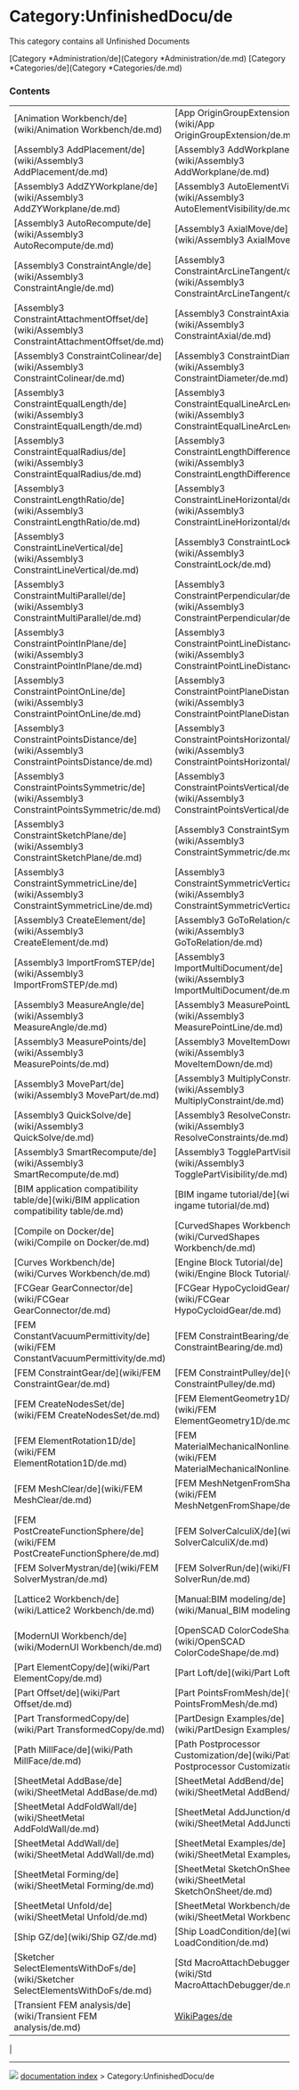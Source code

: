 # Category:UnfinishedDocu/de
This category contains all Unfinished Documents

[Category   *Administration/de](Category   *Administration/de.md) [Category   *Categories/de](Category   *Categories/de.md)

### Contents

|     |     |     |
| --- | --- | --- |
| [Animation Workbench/de](wiki/Animation Workbench/de.md) | [App OriginGroupExtension/de](wiki/App OriginGroupExtension/de.md) | [Assembly3 AddOrigin/de](wiki/Assembly3 AddOrigin/de.md) |
| [Assembly3 AddPlacement/de](wiki/Assembly3 AddPlacement/de.md) | [Assembly3 AddWorkplane/de](wiki/Assembly3 AddWorkplane/de.md) | [Assembly3 AddXZWorkplane/de](wiki/Assembly3 AddXZWorkplane/de.md) |
| [Assembly3 AddZYWorkplane/de](wiki/Assembly3 AddZYWorkplane/de.md) | [Assembly3 AutoElementVisibility/de](wiki/Assembly3 AutoElementVisibility/de.md) | [Assembly3 AutoFixElement/de](wiki/Assembly3 AutoFixElement/de.md) |
| [Assembly3 AutoRecompute/de](wiki/Assembly3 AutoRecompute/de.md) | [Assembly3 AxialMove/de](wiki/Assembly3 AxialMove/de.md) | [Assembly3 ConstraintAlignment/de](wiki/Assembly3 ConstraintAlignment/de.md) |
| [Assembly3 ConstraintAngle/de](wiki/Assembly3 ConstraintAngle/de.md) | [Assembly3 ConstraintArcLineTangent/de](wiki/Assembly3 ConstraintArcLineTangent/de.md) | [Assembly3 ConstraintAttachment/de](wiki/Assembly3 ConstraintAttachment/de.md) |
| [Assembly3 ConstraintAttachmentOffset/de](wiki/Assembly3 ConstraintAttachmentOffset/de.md) | [Assembly3 ConstraintAxial/de](wiki/Assembly3 ConstraintAxial/de.md) | [Assembly3 ConstraintCoincidence/de](wiki/Assembly3 ConstraintCoincidence/de.md) |
| [Assembly3 ConstraintColinear/de](wiki/Assembly3 ConstraintColinear/de.md) | [Assembly3 ConstraintDiameter/de](wiki/Assembly3 ConstraintDiameter/de.md) | [Assembly3 ConstraintEqualAngle/de](wiki/Assembly3 ConstraintEqualAngle/de.md) |
| [Assembly3 ConstraintEqualLength/de](wiki/Assembly3 ConstraintEqualLength/de.md) | [Assembly3 ConstraintEqualLineArcLength/de](wiki/Assembly3 ConstraintEqualLineArcLength/de.md) | [Assembly3 ConstraintEqualPointLineDistance/de](wiki/Assembly3 ConstraintEqualPointLineDistance/de.md) |
| [Assembly3 ConstraintEqualRadius/de](wiki/Assembly3 ConstraintEqualRadius/de.md) | [Assembly3 ConstraintLengthDifference/de](wiki/Assembly3 ConstraintLengthDifference/de.md) | [Assembly3 ConstraintLengthEqualPointLineDistance/de](wiki/Assembly3 ConstraintLengthEqualPointLineDistance/de.md) |
| [Assembly3 ConstraintLengthRatio/de](wiki/Assembly3 ConstraintLengthRatio/de.md) | [Assembly3 ConstraintLineHorizontal/de](wiki/Assembly3 ConstraintLineHorizontal/de.md) | [Assembly3 ConstraintLineLength/de](wiki/Assembly3 ConstraintLineLength/de.md) |
| [Assembly3 ConstraintLineVertical/de](wiki/Assembly3 ConstraintLineVertical/de.md) | [Assembly3 ConstraintLock/de](wiki/Assembly3 ConstraintLock/de.md) | [Assembly3 ConstraintMidPoint/de](wiki/Assembly3 ConstraintMidPoint/de.md) |
| [Assembly3 ConstraintMultiParallel/de](wiki/Assembly3 ConstraintMultiParallel/de.md) | [Assembly3 ConstraintPerpendicular/de](wiki/Assembly3 ConstraintPerpendicular/de.md) | [Assembly3 ConstraintPointDistance/de](wiki/Assembly3 ConstraintPointDistance/de.md) |
| [Assembly3 ConstraintPointInPlane/de](wiki/Assembly3 ConstraintPointInPlane/de.md) | [Assembly3 ConstraintPointLineDistance/de](wiki/Assembly3 ConstraintPointLineDistance/de.md) | [Assembly3 ConstraintPointOnCircle/de](wiki/Assembly3 ConstraintPointOnCircle/de.md) |
| [Assembly3 ConstraintPointOnLine/de](wiki/Assembly3 ConstraintPointOnLine/de.md) | [Assembly3 ConstraintPointPlaneDistance/de](wiki/Assembly3 ConstraintPointPlaneDistance/de.md) | [Assembly3 ConstraintPointsCoincident/de](wiki/Assembly3 ConstraintPointsCoincident/de.md) |
| [Assembly3 ConstraintPointsDistance/de](wiki/Assembly3 ConstraintPointsDistance/de.md) | [Assembly3 ConstraintPointsHorizontal/de](wiki/Assembly3 ConstraintPointsHorizontal/de.md) | [Assembly3 ConstraintPointsProjectDistance/de](wiki/Assembly3 ConstraintPointsProjectDistance/de.md) |
| [Assembly3 ConstraintPointsSymmetric/de](wiki/Assembly3 ConstraintPointsSymmetric/de.md) | [Assembly3 ConstraintPointsVertical/de](wiki/Assembly3 ConstraintPointsVertical/de.md) | [Assembly3 ConstraintSameOrientation/de](wiki/Assembly3 ConstraintSameOrientation/de.md) |
| [Assembly3 ConstraintSketchPlane/de](wiki/Assembly3 ConstraintSketchPlane/de.md) | [Assembly3 ConstraintSymmetric/de](wiki/Assembly3 ConstraintSymmetric/de.md) | [Assembly3 ConstraintSymmetricHorizontal/de](wiki/Assembly3 ConstraintSymmetricHorizontal/de.md) |
| [Assembly3 ConstraintSymmetricLine/de](wiki/Assembly3 ConstraintSymmetricLine/de.md) | [Assembly3 ConstraintSymmetricVertical/de](wiki/Assembly3 ConstraintSymmetricVertical/de.md) | [Assembly3 CreateAssembly/de](wiki/Assembly3 CreateAssembly/de.md) |
| [Assembly3 CreateElement/de](wiki/Assembly3 CreateElement/de.md) | [Assembly3 GoToRelation/de](wiki/Assembly3 GoToRelation/de.md) | [Assembly3 GroupObjects/de](wiki/Assembly3 GroupObjects/de.md) |
| [Assembly3 ImportFromSTEP/de](wiki/Assembly3 ImportFromSTEP/de.md) | [Assembly3 ImportMultiDocument/de](wiki/Assembly3 ImportMultiDocument/de.md) | [Assembly3 LockMover/de](wiki/Assembly3 LockMover/de.md) |
| [Assembly3 MeasureAngle/de](wiki/Assembly3 MeasureAngle/de.md) | [Assembly3 MeasurePointLine/de](wiki/Assembly3 MeasurePointLine/de.md) | [Assembly3 MeasurePointPlane/de](wiki/Assembly3 MeasurePointPlane/de.md) |
| [Assembly3 MeasurePoints/de](wiki/Assembly3 MeasurePoints/de.md) | [Assembly3 MoveItemDown/de](wiki/Assembly3 MoveItemDown/de.md) | [Assembly3 MoveItemUp/de](wiki/Assembly3 MoveItemUp/de.md) |
| [Assembly3 MovePart/de](wiki/Assembly3 MovePart/de.md) | [Assembly3 MultiplyConstraint/de](wiki/Assembly3 MultiplyConstraint/de.md) | [Assembly3 QuickMove/de](wiki/Assembly3 QuickMove/de.md) |
| [Assembly3 QuickSolve/de](wiki/Assembly3 QuickSolve/de.md) | [Assembly3 ResolveConstraints/de](wiki/Assembly3 ResolveConstraints/de.md) | [Assembly3 ShowElementCS/de](wiki/Assembly3 ShowElementCS/de.md) |
| [Assembly3 SmartRecompute/de](wiki/Assembly3 SmartRecompute/de.md) | [Assembly3 TogglePartVisibility/de](wiki/Assembly3 TogglePartVisibility/de.md) | [Assembly3 TracePartMove/de](wiki/Assembly3 TracePartMove/de.md) |
| [BIM application compatibility table/de](wiki/BIM application compatibility table/de.md) | [BIM ingame tutorial/de](wiki/BIM ingame tutorial/de.md) | [BIM Workbench/de](wiki/BIM Workbench/de.md) |
| [Compile on Docker/de](wiki/Compile on Docker/de.md) | [CurvedShapes Workbench/de](wiki/CurvedShapes Workbench/de.md) | [Curves SplitCurve/de](wiki/Curves SplitCurve/de.md) |
| [Curves Workbench/de](wiki/Curves Workbench/de.md) | [Engine Block Tutorial/de](wiki/Engine Block Tutorial/de.md) | [FCGear CycloidRack/de](wiki/FCGear CycloidRack/de.md) |
| [FCGear GearConnector/de](wiki/FCGear GearConnector/de.md) | [FCGear HypoCycloidGear/de](wiki/FCGear HypoCycloidGear/de.md) | [FCGear InternalInvoluteGear/de](wiki/FCGear InternalInvoluteGear/de.md) |
| [FEM ConstantVacuumPermittivity/de](wiki/FEM ConstantVacuumPermittivity/de.md) | [FEM ConstraintBearing/de](wiki/FEM ConstraintBearing/de.md) | [FEM ConstraintFluidBoundary/de](wiki/FEM ConstraintFluidBoundary/de.md) |
| [FEM ConstraintGear/de](wiki/FEM ConstraintGear/de.md) | [FEM ConstraintPulley/de](wiki/FEM ConstraintPulley/de.md) | [FEM ConstraintSpring/de](wiki/FEM ConstraintSpring/de.md) |
| [FEM CreateNodesSet/de](wiki/FEM CreateNodesSet/de.md) | [FEM ElementGeometry1D/de](wiki/FEM ElementGeometry1D/de.md) | [FEM ElementGeometry2D/de](wiki/FEM ElementGeometry2D/de.md) |
| [FEM ElementRotation1D/de](wiki/FEM ElementRotation1D/de.md) | [FEM MaterialMechanicalNonlinear/de](wiki/FEM MaterialMechanicalNonlinear/de.md) | [FEM MaterialReinforced/de](wiki/FEM MaterialReinforced/de.md) |
| [FEM MeshClear/de](wiki/FEM MeshClear/de.md) | [FEM MeshNetgenFromShape/de](wiki/FEM MeshNetgenFromShape/de.md) | [FEM PostCreateFunctionPlane/de](wiki/FEM PostCreateFunctionPlane/de.md) |
| [FEM PostCreateFunctionSphere/de](wiki/FEM PostCreateFunctionSphere/de.md) | [FEM SolverCalculiX/de](wiki/FEM SolverCalculiX/de.md) | [FEM SolverControl/de](wiki/FEM SolverControl/de.md) |
| [FEM SolverMystran/de](wiki/FEM SolverMystran/de.md) | [FEM SolverRun/de](wiki/FEM SolverRun/de.md) | [FreeCAD Docker CLI mode/de](wiki/FreeCAD Docker CLI mode/de.md) |
| [Lattice2 Workbench/de](wiki/Lattice2 Workbench/de.md) | [Manual:BIM modeling/de](wiki/Manual_BIM modeling/de.md) | [Migrating to FreeCAD from SolidWorks/de](wiki/Migrating to FreeCAD from SolidWorks/de.md) |
| [ModernUI Workbench/de](wiki/ModernUI Workbench/de.md) | [OpenSCAD ColorCodeShape/de](wiki/OpenSCAD ColorCodeShape/de.md) | [Part BoxSelection/de](wiki/Part BoxSelection/de.md) |
| [Part ElementCopy/de](wiki/Part ElementCopy/de.md) | [Part Loft/de](wiki/Part Loft/de.md) | [Part Mirror/de](wiki/Part Mirror/de.md) |
| [Part Offset/de](wiki/Part Offset/de.md) | [Part PointsFromMesh/de](wiki/Part PointsFromMesh/de.md) | [Part RuledSurface/de](wiki/Part RuledSurface/de.md) |
| [Part TransformedCopy/de](wiki/Part TransformedCopy/de.md) | [PartDesign Examples/de](wiki/PartDesign Examples/de.md) | [Path Engrave/de](wiki/Path Engrave/de.md) |
| [Path MillFace/de](wiki/Path MillFace/de.md) | [Path Postprocessor Customization/de](wiki/Path Postprocessor Customization/de.md) | [Path Simulator/de](wiki/Path Simulator/de.md) |
| [SheetMetal AddBase/de](wiki/SheetMetal AddBase/de.md) | [SheetMetal AddBend/de](wiki/SheetMetal AddBend/de.md) | [SheetMetal AddCornerRelief/de](wiki/SheetMetal AddCornerRelief/de.md) |
| [SheetMetal AddFoldWall/de](wiki/SheetMetal AddFoldWall/de.md) | [SheetMetal AddJunction/de](wiki/SheetMetal AddJunction/de.md) | [SheetMetal AddRelief/de](wiki/SheetMetal AddRelief/de.md) |
| [SheetMetal AddWall/de](wiki/SheetMetal AddWall/de.md) | [SheetMetal Examples/de](wiki/SheetMetal Examples/de.md) | [SheetMetal Extrude/de](wiki/SheetMetal Extrude/de.md) |
| [SheetMetal Forming/de](wiki/SheetMetal Forming/de.md) | [SheetMetal SketchOnSheet/de](wiki/SheetMetal SketchOnSheet/de.md) | [SheetMetal UnattendedUnfold/de](wiki/SheetMetal UnattendedUnfold/de.md) |
| [SheetMetal Unfold/de](wiki/SheetMetal Unfold/de.md) | [SheetMetal Workbench/de](wiki/SheetMetal Workbench/de.md) | [Ship Capacity/de](wiki/Ship Capacity/de.md) |
| [Ship GZ/de](wiki/Ship GZ/de.md) | [Ship LoadCondition/de](wiki/Ship LoadCondition/de.md) | [Sketcher ConstrainHorizontal/de](wiki/Sketcher ConstrainHorizontal/de.md) |
| [Sketcher SelectElementsWithDoFs/de](wiki/Sketcher SelectElementsWithDoFs/de.md) | [Std MacroAttachDebugger/de](wiki/Std MacroAttachDebugger/de.md) | [TechDraw LinkDimension/de](wiki/TechDraw LinkDimension/de.md) |
| [Transient FEM analysis/de](wiki/Transient FEM analysis/de.md) | [WikiPages/de](wiki/WikiPages/de.md) | [Windows packaging/de](wiki/Windows packaging/de.md) |
|



---
![](images/Right_arrow.png) [documentation index](../README.md) > Category:UnfinishedDocu/de
